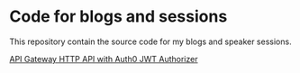 # Code for blogs and sessions

This repository contain the source code for my blogs and speaker sessions.

[API Gateway HTTP API with Auth0 JWT Authorizer](Http-api-auth0-jwt/)